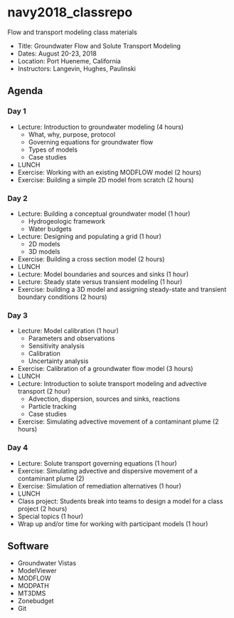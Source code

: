 # navy2018_classrepo
Flow and transport modeling class materials

* Title: Groundwater Flow and Solute Transport Modeling 
* Dates: August 20-23, 2018
* Location: Port Hueneme, California
* Instructors: Langevin, Hughes, Paulinski

## Agenda

### Day 1
* Lecture: Introduction to groundwater modeling (4 hours)
  * What, why, purpose, protocol
  * Governing equations for groundwater flow
  * Types of models
  * Case studies
* LUNCH
* Exercise: Working with an existing MODFLOW model (2 hours)
* Exercise: Building a simple 2D model from scratch (2 hours)

### Day 2
* Lecture: Building a conceptual groundwater model (1 hour)
  * Hydrogeologic framework
  * Water budgets
* Lecture: Designing and populating a grid (1 hour)
  * 2D models
  * 3D models
* Exercise: Building a cross section model (2 hours)
* LUNCH
* Lecture: Model boundaries and sources and sinks (1 hour)
* Lecture: Steady state versus transient modeling (1 hour)
* Exercise: building a 3D model and assigning steady-state and transient boundary conditions (2 hours)

### Day 3
* Lecture: Model calibration (1 hour)
  * Parameters and observations
  * Sensitivity analysis
  * Calibration
  * Uncertainty analysis
* Exercise: Calibration of a groundwater flow model (3 hours)
* LUNCH
* Lecture: Introduction to solute transport modeling and advective transport (2 hour)
  * Advection, dispersion, sources and sinks, reactions
  * Particle tracking
  * Case studies
* Exercise: Simulating advective movement of a contaminant plume (2 hours)

### Day 4
* Lecture: Solute transport governing equations (1 hour)
* Exercise: Simulating advective and dispersive movement of a contaminant plume (2)
* Exercise: Simulation of remediation alternatives (1 hour)
* LUNCH
* Class project: Students break into teams to design a model for a class project (2 hours)
* Special topics (1 hour)
* Wrap up and/or time for working with participant models (1 hour)

## Software
* Groundwater Vistas
* ModelViewer
* MODFLOW
* MODPATH
* MT3DMS
* Zonebudget
* Git
